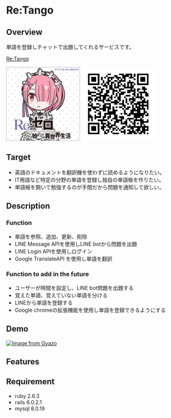 Re:Tango
====

## Overview

単語を登録しチャットで出題してくれるサービスです。

[Re:Tango](https://retango.tokyo)

<img src="./app/assets/images/ram.jpg" width="200px"> <img src="./app/assets/images/qrcode.png" width="200px">

## Target

- 英語のドキュメントを翻訳機を使わずに読めるようになりたい。
- IT用語など特定の分野の単語を登録し独自の単語帳を作りたい。
- 単語帳を開いて勉強するのが手間だから問題を通知して欲しい。

## Description

### Function

- 単語を参照、追加、更新、削除
- LINE Message APIを使用しLINE botから問題を出題
- LINE Login APIを使用しログイン
- Google TranslateAPI を使用し単語を翻訳

### Function to add in the future

- ユーザーが時間を設定し、LINE bot問題を出題する
- 覚えた単語、覚えていない単語を分ける
- LINEから単語を登録する
- Google chromeの拡張機能を使用し単語を登録できるようにする

## Demo

[![Image from Gyazo](https://i.gyazo.com/424ddc15aa5b21eff85368ef70552b87.gif)](https://gyazo.com/424ddc15aa5b21eff85368ef70552b87)

## Features

## Requirement

* ruby 2.6.3
* rails 6.0.2.1
* mysql  8.0.19
